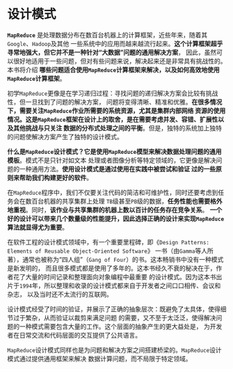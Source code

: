 设计模式
====================================================================
**`MapReduce`** 是处理数据分布在数百台机器上的计算框架，近些年来，随着其`Google`、`Hadoop`及其他
一些系统中的应用而越来越流行起来。**这个计算框架超乎寻常地强大，但它并不是一种针对“大数据”问题的通用解决方案**，
因此，虽然可以很好地适用于一些问题，但对有些问题来说，解决起来还是非常具有挑战性的。本书将介绍
**哪些问题适合使用`MapReduce`计算框架来解决，以及如何高效地使用`MapReduce`计算框架**。

初学`MapReduce`更像是在学习递归过程：寻找问题的递归解决方案会比较有挑战性，但一旦找到了问题的解决方案，
问题将变得清晰、精准和优雅。**在很多情况下，需要关注`MapReduce`作业所需要的系统资源，尤其是集群内部网络
资源的使用情况。这是`MapReduce`框架在设计上的取舍，是在需要考虑并发、容错、扩展性以及其他挑战与只关注
数据的分布式处理之间的平衡**。但是，独特的系统加上独特的问题使解决方案产生了独特的设计模式。

**什么是`MapReduce`设计模式？它是使用`MapReduce`模型来解决数据处理问题的通用模板**。模式不是只针对如文本
处理或者图像分析等特定领域的，它更像是解决问题的一种通用方法。**使用设计模式是通过使用在实践中被尝试和验证
过的一些原则来帮助我们构建更好的软件**。

在`MapReduce`程序中，我们不仅要关注代码的简洁和可维护性，同时还要考虑到任务会在数百台机器的共享集群上处理
`TB`级甚至`PB`级的数据，**任务性能也需要格外地重视**。同时，**该作业与共享集群的机器上数以百计的任务存在竞争关系**。
**一个好的设计可以带来几个数量级的性能提升，因此选择正确的设计来实现`MapReduce`算法就显得尤为重要**。

在软件工程的设计模式领域中，有一个重要里程碑，即《`Design Patterns: Elements of Reusable Object-Oriented Software`》
一书（由`Gamma`等人所著），通常也被称为“四人组”（`Gang of Four`）的书。这本畅销书中没有一种模式是新发明的，
而且很多模式都是使用了多年的。这本书经久不衰的秘决在于，作者花了大量的时间记录和整理面向对象编程中最重要
的设计模式。因为这本书出片于`1994`年，所以整理和收录的设计模式都来自于开发者之间口口相传、会议和杂志，
以及当时还不太流行的互联网。

设计模式经受了时间的验证，并展示了正确的抽象层次：既避免了太具体，使得细节过于繁杂，从而验证以裁剪来满足问题
的需要，又不至于太泛泛，使得解决问题的一种模式需要包含大量的工作。这个层面的抽象产生的更大益处是，
为开发者在日常交流和代码层面的交互提供了公共语言。

`MapReduce`设计模式同样也是为问题和解决方案之间搭建桥梁的。`MapReduce`设计模式通过提供通用框架来解决
数据计算问题，而不局限于特定领域。












